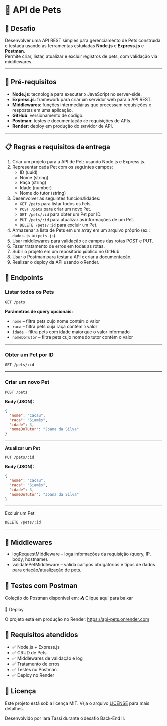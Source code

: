 # 🐾 API de Pets

## 🎯 Desafio

Desenvolver uma API REST simples para gerenciamento de Pets construída e testada usando as ferramentas estudadas **Node.js** e **Express.js** e **Postman**.  
Permite criar, listar, atualizar e excluir registros de pets, com validação via middlewares.

---

## 🚀 Pré-requisitos

- **Node.js**: tecnologia para executar o JavaScript no server-side.
- **Express.js**: framework para criar um servidor web para a API REST.
- **Middlewares**: funções intermediárias que processam requisições e respostas em uma aplicação.
- **GitHub**: versionamento de código.
- **Postman**: testes e documentação de requisições de APIs.
- **Render**: deploy em produção do servidor de API.

---

## 📋 Regras e requisitos da entrega

1. Criar um projeto para a API de Pets usando Node.js e Express.js.
2. Representar cada Pet com os seguintes campos:
   - ID (uuid)
   - Nome (string)
   - Raça (string)
   - Idade (number)
   - Nome do tutor (string)
3. Desenvolver as seguintes funcionalidades:
   - `GET /pets` para listar todos os Pets.
   - `POST /pets` para criar um novo Pet.
   - `GET /pets/:id` para obter um Pet por ID.
   - `PUT /pets/:id` para atualizar as informações de um Pet.
   - `DELETE /pets/:id` para excluir um Pet.
4. Armazenar a lista de Pets em um array em um arquivo próprio (ex.: `dados.js` ou `pets.js`).
5. Usar middlewares para validação de campos das rotas POST e PUT.
6. Fazer tratamento de erros em todas as rotas.
7. Subir o projeto em um repositório público no GitHub.
8. Usar o Postman para testar a API e criar a documentação.
9. Realizar o deploy da API usando o Render.

## 🔗 Endpoints

### Listar todos os Pets

`GET /pets`

**Parâmetros de query opcionais:**

- `nome` – filtra pets cujo nome contém o valor
- `raca` – filtra pets cuja raça contém o valor
- `idade` – filtra pets com idade maior que o valor informado
- `nomeDoTutor` – filtra pets cujo nome do tutor contém o valor

---

### Obter um Pet por ID

`GET /pets/:id`

---

### Criar um novo Pet

`POST /pets`

**Body (JSON):**

```json
{
  "nome": "Cacau",
  "raca": "Siamês",
  "idade": 3,
  "nomeDoTutor": "Joana da Silva"
}
```

---

**Atualizar um Pet**

`PUT /pets/:id`

**Body (JSON):**

```json
{
  "nome": "Cacau",
  "raca": "Siamês",
  "idade": 3,
  "nomeDoTutor": "Joana da Silva"
}
```

---

Excluir um Pet

`DELETE /pets/:id`

---

## 🧩 Middlewares

- logRequestMiddleware – loga informações da requisição (query, IP, body, hostname).
- validatePetMiddleware – valida campos obrigatórios e tipos de dados para criação/atualização de pets.

## 🧪 Testes com Postman

Coleção do Postman disponível em:
📥 Clique aqui para baixar

🚀 Deploy

O projeto está em produção no Render:
https://api-pets.onrender.com

## 📝 Requisitos atendidos

- ✅ Node.js + Express.js
- ✅ CRUD de Pets
- ✅ Middlewares de validação e log
- ✅ Tratamento de erros
- ✅ Testes no Postman
- ✅ Deploy no Render

## 📜 Licença

Este projeto está sob a licença MIT.
Veja o arquivo [LICENSE](https://www.mit-license.org/) para mais detalhes.

Desenvolvido por Iara Tassi durante o desafio Back-End II.
